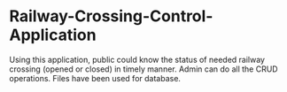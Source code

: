 # Railway-Crossing-Control-Application
Using this application, public could know the status of needed railway crossing (opened or closed) in timely manner. Admin can do all the CRUD operations. Files have been used for database.
